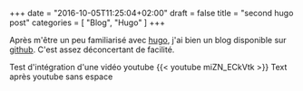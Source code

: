 +++
date = "2016-10-05T11:25:04+02:00"
draft = false
title = "second hugo post"
categories = [ "Blog", "Hugo" ]
+++

Après m'être un peu familiarisé avec [hugo](https://gohugo.io), j'ai bien un blog disponible sur [github](https://github.com).
C'est assez déconcertant de facilité.

Test d'intégration d'une vidéo youtube
{{< youtube miZN_ECkVtk >}}
Text après youtube sans espace
